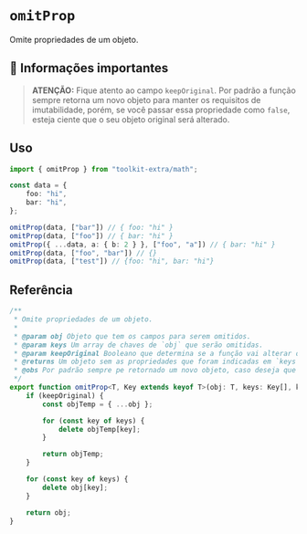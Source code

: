 # `omitProp`

Omite propriedades de um objeto.

## :mega: Informações importantes

>**ATENÇÃO:** Fique atento ao campo `keepOriginal`. Por padrão a função sempre retorna um novo objeto para manter os requisitos de imutabilidade, porém, se você passar essa propriedade como `false`, esteja ciente que o seu objeto original será alterado.

## Uso

```ts
import { omitProp } from "toolkit-extra/math";

const data = {
    foo: "hi",
    bar: "hi",
};

omitProp(data, ["bar"]) // { foo: "hi" }
omitProp(data, ["foo"]) // { bar: "hi" }
omitProp({ ...data, a: { b: 2 } }, ["foo", "a"]) // { bar: "hi" }
omitProp(data, ["foo", "bar"]) // {}
omitProp(data, ["test"]) // {foo: "hi", bar: "hi"}
```

## Referência

```ts
/**
 * Omite propriedades de um objeto.
 *
 * @param obj Objeto que tem os campos para serem omitidos.
 * @param keys Um array de chaves de `obj` que serão omitidas.
 * @param keepOriginal Booleano que determina se a função vai alterar o objeto original.
 * @returns Um objeto sem as propriedades que foram indicadas em `keys`
 * @obs Por padrão sempre pe retornado um novo objeto, caso deseja que o comportamento não seja imutável tornar `keepOriginal` como `false`.
 */
export function omitProp<T, Key extends keyof T>(obj: T, keys: Key[], keepOriginal = true): Omit<T, Key> {
    if (keepOriginal) {
        const objTemp = { ...obj };

        for (const key of keys) {
            delete objTemp[key];
        }

        return objTemp;
    }

    for (const key of keys) {
        delete obj[key];
    }

    return obj;
}
```
